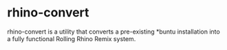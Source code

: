 # rhino-convert
rhino-convert is a utility that converts a pre-existing *buntu installation into a fully functional Rolling Rhino Remix system.
